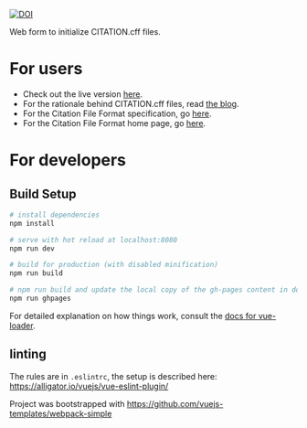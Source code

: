 [![DOI](https://zenodo.org/badge/DOI/10.5281/zenodo.1404735.svg)](https://doi.org/10.5281/zenodo.1404735)

Web form to initialize CITATION.cff files.


# For users

- Check out the live version [here](https://citation-file-format.github.io/cff-initializer-javascript/).
- For the rationale behind CITATION.cff files, read [the blog](https://www.software.ac.uk/blog/2017-12-12-standard-format-citation-files).
- For the Citation File Format specification, go [here](https://citation-file-format.github.io/versions).
- For the Citation File Format home page, go [here](https://citation-file-format.github.io).

# For developers

## Build Setup

``` bash
# install dependencies
npm install

# serve with hot reload at localhost:8080
npm run dev

# build for production (with disabled minification)
npm run build

# npm run build and update the local copy of the gh-pages content in docs/
npm run ghpages
```

For detailed explanation on how things work, consult the [docs for vue-loader](http://vuejs.github.io/vue-loader).

## linting

The rules are in ``.eslintrc``, the setup is described here: 
https://alligator.io/vuejs/vue-eslint-plugin/


Project was bootstrapped with https://github.com/vuejs-templates/webpack-simple


